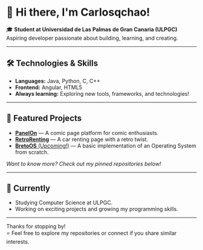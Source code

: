 # 👋 Hi there, I'm Carlosqchao!

🎓 **Student at Universidad de Las Palmas de Gran Canaria (ULPGC)**  
Aspiring developer passionate about building, learning, and creating.

---

## 🛠️ Technologies & Skills

- **Languages:** Java, Python, C, C++
- **Frontend:** Angular, HTML5
- **Always learning:** Exploring new tools, frameworks, and technologies!

---

## 🚀 Featured Projects

- [**PanelOn**](#) — A comic page platform for comic enthusiasts.
- [**RetroRenting**](#) — A car renting page with a retro twist.
- [**BretoOS** (Upcoming!)](#) — A basic implementation of an Operating System from scratch.

*Want to know more? Check out my pinned repositories below!*

---

## 🌱 Currently

- Studying Computer Science at ULPGC.
- Working on exciting projects and growing my programming skills.

---

<!--
You can reach out once you add social links or a portfolio here!
-->

Thanks for stopping by!  
⭐️ Feel free to explore my repositories or connect if you share similar interests.
